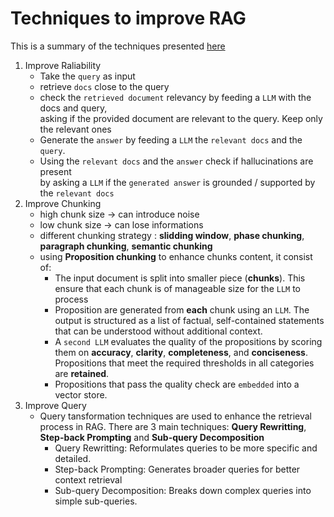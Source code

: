 # Techniques to improve RAG
This is a summary of the techniques presented [here](https://github.com/NirDiamant/RAG_Techniques)
1. Improve Raliability
    * Take the ```query``` as input
    * retrieve ```docs``` close to the query
    * check the ```retrieved document``` relevancy by feeding a ```LLM``` with the docs and query,\
    asking if the provided document are relevant to the query. Keep only the relevant ones
    * Generate the ```answer``` by feeding a ```LLM``` the ```relevant docs``` and the ```query```.
    * Using the ```relevant docs``` and the ```answer``` check if hallucinations are present \
    by asking a ```LLM``` if the ```generated answer``` is grounded / supported by the ```relevant docs```
2. Improve Chunking
    * high chunk size -> can introduce noise
    * low chunk size -> can lose informations
    * different chunking strategy : **slidding window**, **phase chunking**, **paragraph chunking**, **semantic chunking** 
    * using **Proposition chunking** to enhance chunks content, it consist of:
        - The input document is split into smaller piece (**chunks**). This ensure that each chunk is of manageable size for the ```LLM``` to process
        - Proposition are generated from **each** chunk using an ```LLM```. The output is structured as a list of factual, self-contained statements that can be understood without additional context.
        - A ```second LLM``` evaluates the quality of the propositions by scoring them on **accuracy**, **clarity**, **completeness**, and **conciseness**. Propositions that meet the required thresholds in all categories are **retained**.
        - Propositions that pass the quality check are ```embedded``` into a vector store.
3. Improve Query
    * Query tansformation techniques are used to enhance the retrieval process in RAG. There are 3 main techniques: **Query Rewritting**, **Step-back Prompting** and **Sub-query Decomposition**
        - Query Rewritting: Reformulates queries to be more specific and detailed.
        - Step-back Prompting: Generates broader queries for better context retrieval
        - Sub-query Decomposition: Breaks down complex queries into simple sub-queries.